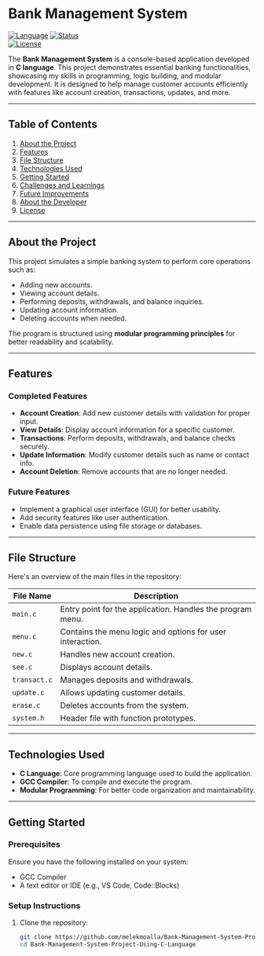 # **Bank Management System**

[![Language](https://img.shields.io/badge/Language-C-blue)](https://en.wikipedia.org/wiki/C_(programming_language))  
[![Status](https://img.shields.io/badge/Status-Completed-brightgreen)]()  
[![License](https://img.shields.io/badge/license-MIT-blue.svg)](LICENSE)  

The **Bank Management System** is a console-based application developed in **C language**. This project demonstrates essential banking functionalities, showcasing my skills in programming, logic building, and modular development. It is designed to help manage customer accounts efficiently with features like account creation, transactions, updates, and more.

---

## **Table of Contents**

1. [About the Project](#about-the-project)  
2. [Features](#features)  
3. [File Structure](#file-structure)  
4. [Technologies Used](#technologies-used)  
5. [Getting Started](#getting-started)  
6. [Challenges and Learnings](#challenges-and-learnings)  
7. [Future Improvements](#future-improvements)  
8. [About the Developer](#about-the-developer)  
9. [License](#license)  

---

## **About the Project**

This project simulates a simple banking system to perform core operations such as:  
- Adding new accounts.  
- Viewing account details.  
- Performing deposits, withdrawals, and balance inquiries.  
- Updating account information.  
- Deleting accounts when needed.  

The program is structured using **modular programming principles** for better readability and scalability.  

---

## **Features**

### **Completed Features**
- **Account Creation**: Add new customer details with validation for proper input.  
- **View Details**: Display account information for a specific customer.  
- **Transactions**: Perform deposits, withdrawals, and balance checks securely.  
- **Update Information**: Modify customer details such as name or contact info.  
- **Account Deletion**: Remove accounts that are no longer needed.  

### **Future Features**
- Implement a graphical user interface (GUI) for better usability.  
- Add security features like user authentication.  
- Enable data persistence using file storage or databases.  

---

## **File Structure**

Here's an overview of the main files in the repository:  

| File Name       | Description |  
|------------------|-------------|  
| `main.c`         | Entry point for the application. Handles the program menu. |  
| `menu.c`         | Contains the menu logic and options for user interaction. |  
| `new.c`          | Handles new account creation. |  
| `see.c`          | Displays account details. |  
| `transact.c`     | Manages deposits and withdrawals. |  
| `update.c`       | Allows updating customer details. |  
| `erase.c`        | Deletes accounts from the system. |  
| `system.h`       | Header file with function prototypes. |  

---

## **Technologies Used**

- **C Language**: Core programming language used to build the application.  
- **GCC Compiler**: To compile and execute the program.  
- **Modular Programming**: For better code organization and maintainability.  

---

## **Getting Started**

### **Prerequisites**
Ensure you have the following installed on your system:  
- GCC Compiler  
- A text editor or IDE (e.g., VS Code, Code::Blocks)  

### **Setup Instructions**
1. Clone the repository:  
   ```bash
   git clone https://github.com/melekmoalla/Bank-Management-System-Project-Using-C-Language.git
   cd Bank-Management-System-Project-Using-C-Language
